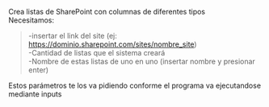 Crea listas de SharePoint con columnas de diferentes tipos  
Necesitamos:  
>-insertar el link del site (ej: https://dominio.sharepoint.com/sites/nombre_site)  
>-Cantidad de listas que el sistema creará  
>-Nombre de estas listas de uno en uno (insertar nombre y presionar enter)  
  
Estos parámetros te los va pidiendo conforme el programa va ejecutandose mediante inputs

